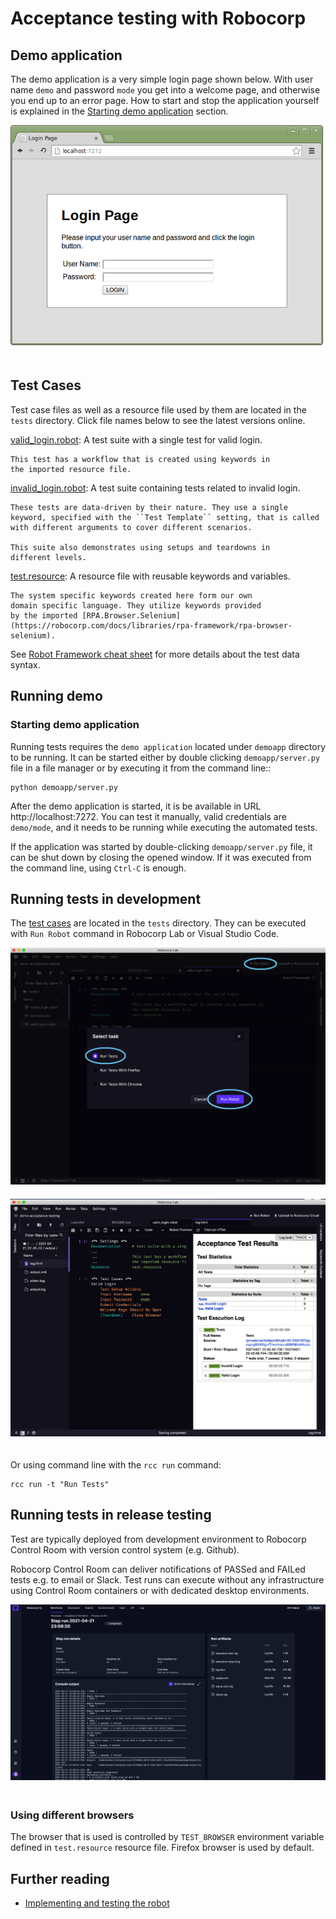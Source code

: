 # Acceptance testing with Robocorp

## Demo application

The demo application is a very simple login page shown below. With
user name ``demo`` and password ``mode`` you get into a welcome page, and
otherwise you end up to an error page. How to start and stop the
application yourself is explained in the [Starting demo application](#starting-demo-application)
section.

<img src="images/demoapp.png" style="margin-bottom:20px">

## Test Cases

Test case files as well as a resource file used by them are located in
the ``tests`` directory. Click file names below to see the latest versions
online.

[valid_login.robot](tests/valid_login.robot):
    A test suite with a single test for valid login.

    This test has a workflow that is created using keywords in
    the imported resource file.

[invalid_login.robot](tests/invalid_login.robot):
    A test suite containing tests related to invalid login.

    These tests are data-driven by their nature. They use a single
    keyword, specified with the ``Test Template`` setting, that is called
    with different arguments to cover different scenarios.

    This suite also demonstrates using setups and teardowns in
    different levels.

[test.resource](tests/test.resource):
    A resource file with reusable keywords and variables.

    The system specific keywords created here form our own
    domain specific language. They utilize keywords provided
    by the imported [RPA.Browser.Selenium](https://robocorp.com/docs/libraries/rpa-framework/rpa-browser-selenium).

See [Robot Framework cheat sheet](https://robocorp.com/docs/languages-and-frameworks/robot-framework/cheat-sheet) for more details about the test data syntax.

## Running demo

### Starting demo application

Running tests requires the `demo application` located under ``demoapp``
directory to be running.  It can be started either by double clicking
``demoapp/server.py`` file in a file manager or by executing it from the
command line::

    python demoapp/server.py

After the demo application is started, it is be available in URL
http://localhost:7272. You can test it manually, valid credentials are
``demo/mode``, and it needs to be running while executing the automated
tests.

If the application was started by double-clicking ``demoapp/server.py``
file, it can be shut down by closing the opened window. If it was
executed from the command line, using ``Ctrl-C`` is enough.

## Running tests in development

The [test cases](#test-cases) are located in the ``tests`` directory. They can be
executed with `Run Robot` command in Robocorp Lab or Visual Studio Code.

<img src="images/runrobot.png" style="margin-bottom:20px">
<img src="images/report.png" style="margin-bottom:20px">

Or using command line with the ``rcc run`` command:

    rcc run -t "Run Tests"

## Running tests in release testing

Test are typically deployed from development environment to Robocorp Control Room 
with version control system (e.g. Github). 

Robocorp Control Room can deliver notifications of PASSed and FAILed tests e.g.
to email or Slack. Test runs can execute without any infrastructure using Control 
Room containers or with dedicated desktop environments.

<img src="images/controlroom.png" style="margin-bottom:20px">

### Using different browsers

The browser that is used is controlled by ``TEST_BROWSER`` environment variable defined in
`test.resource` resource file. Firefox browser is used by default.

## Further reading

- [Implementing and testing the robot](https://robocorp.com/docs/courses/software-robot-delivery-process/implementing-and-testing-the-robot)
